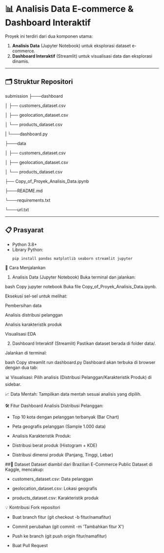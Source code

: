 # 📊 Analisis Data E-commerce & Dashboard Interaktif

Proyek ini terdiri dari dua komponen utama:
1. **Analisis Data** (Jupyter Notebook) untuk eksplorasi dataset e-commerce.
2. **Dashboard Interaktif** (Streamlit) untuk visualisasi data dan eksplorasi dinamis.

---

## 🗂 Struktur Repositori
submission
├───dashboard

│ ├── customers_dataset.csv

│ ├── geolocation_dataset.csv

│ └── products_dataset.csv

| └───dashboard.py

├───data

│ ├── customers_dataset.csv

│ ├── geolocation_dataset.csv

│ └── products_dataset.csv

├── Copy_of_Proyek_Analisis_Data.ipynb

├───README.md

└───requirements.txt

└───url.txt

---

## 📋 Prasyarat
- Python 3.8+
- Library Python:
  ```bash
  pip install pandas matplotlib seaborn streamlit jupyter
🚀 Cara Menjalankan
1. Analisis Data (Jupyter Notebook)
Buka terminal dan jalankan:

bash
Copy
jupyter notebook
Buka file Copy_of_Proyek_Analisis_Data.ipynb.

Eksekusi sel-sel untuk melihat:

Pembersihan data

Analisis distribusi pelanggan

Analisis karakteristik produk

Visualisasi EDA

2. Dashboard Interaktif (Streamlit)
Pastikan dataset berada di folder data/.

Jalankan di terminal:

bash
Copy
streamlit run dashboard.py
Dashboard akan terbuka di browser dengan dua tab:

📊 Visualisasi: Pilih analisis (Distribusi Pelanggan/Karakteristik Produk) di sidebar.

📈 Data Mentah: Tampilkan data mentah sesuai analisis yang dipilih.

🛠 Fitur Dashboard
Analisis Distribusi Pelanggan:

- Top 10 kota dengan pelanggan terbanyak (Bar Chart)

- Peta geografis pelanggan (Sample 1.000 data)

- Analisis Karakteristik Produk:

- Distribusi berat produk (Histogram + KDE)

- Distribusi dimensi produk (Panjang, Tinggi, Lebar)

##📁 Dataset
Dataset diambil dari Brazilian E-Commerce Public Dataset di Kaggle, mencakup:

- customers_dataset.csv: Data pelanggan

- geolocation_dataset.csv: Lokasi geografis

- products_dataset.csv: Karakteristik produk

💡 Kontribusi
Fork repositori

- Buat branch fitur (git checkout -b fitur/namafitur)

- Commit perubahan (git commit -m 'Tambahkan fitur X')

- Push ke branch (git push origin fitur/namafitur)

- Buat Pull Request
